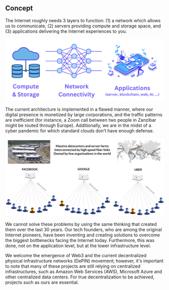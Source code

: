 
## Concept

The Internet roughly needs 3 layers to function: (1) a network which allows us to communicate, (2) servers providing compute and storage space, and (3) applications delivering the Internet experiences to you.


![image alt text](img/compute_net_app.png)

The current architecture is implemented in a flawed manner, where our digital presence is monetized by large corporations, and the traffic patterns are inefficient (for instance, a Zoom call between two people in Zanzibar might be routed through Europe). Additionally, we are in the midst of a cyber pandemic for which standard clouds don’t have enough defense.

![image alt text](img/dc_old.png)

We cannot solve these problems by using the same thinking that created them over the last 30 years. Our tech founders, who are among the original Internet pioneers, have been inventing and creating solutions to overcome the biggest bottlenecks facing the Internet today. Furthermore, this was done, not on the application level, but at the lower infrastructure level.

We welcome the emergence of Web3 and the current decentralized physical infrastructure networks (DePIN) movement; however, it's important to note that many of these projects are still relying on centralized infrastructures, such as Amazon Web Services (AWS), Microsoft Azure and other centralized data centers. For true decentralization to be achieved, projects such as ours are essential.
